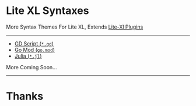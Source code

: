 # Lite XL Syntaxes
More Syntax Themes For Lite XL, Extends [Lite-Xl Plugins](https://github.com/lite-xl/lite-xl-plugins)

---

- [GD Script (`*.gd`)](https://raw.githubusercontent.com/DEVLOPRR/lite-xl-syntaxes/main/syntax/language_gdscript.lua)
- [Go Mod (`go.mod`)](https://raw.githubusercontent.com/DEVLOPRR/lite-xl-syntaxes/main/syntax/language_gomod.lua)
- [Julia (`*.jl`)](https://raw.githubusercontent.com/DEVLOPRR/lite-xl-syntaxes/main/syntax/language_julia.lua)

More Coming Soon...

---
# Thanks
